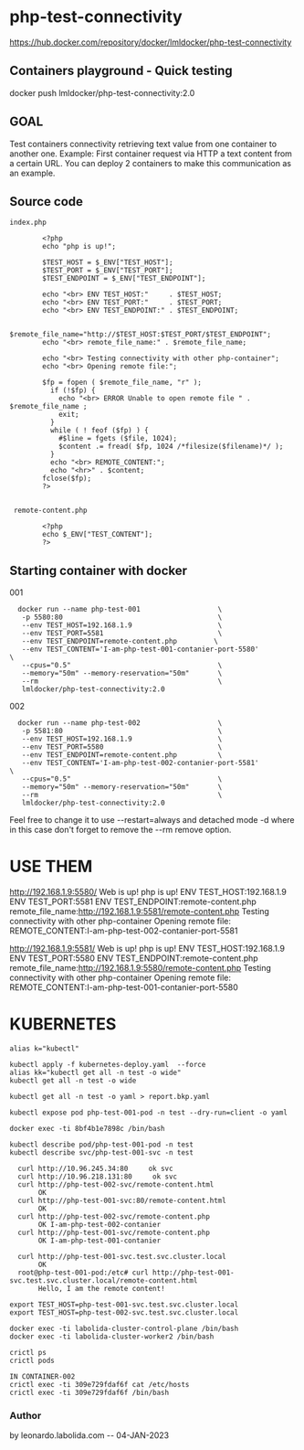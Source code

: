 # php-test-connectivity

  https://hub.docker.com/repository/docker/lmldocker/php-test-connectivity


## Containers playground - Quick testing

  docker push lmldocker/php-test-connectivity:2.0

## GOAL

  Test containers connectivity retrieving text value from one container to another one.
  Example:
  First container request via HTTP a text content from a certain URL.
  You can deploy 2 containers to make this communication as an example.

## Source code

    index.php

            <?php
            echo "php is up!";

            $TEST_HOST = $_ENV["TEST_HOST"];
            $TEST_PORT = $_ENV["TEST_PORT"];
            $TEST_ENDPOINT = $_ENV["TEST_ENDPOINT"];

            echo "<br> ENV TEST_HOST:"     . $TEST_HOST;
            echo "<br> ENV TEST_PORT:"     . $TEST_PORT;
            echo "<br> ENV TEST_ENDPOINT:" . $TEST_ENDPOINT;

            $remote_file_name="http://$TEST_HOST:$TEST_PORT/$TEST_ENDPOINT";
            echo "<br> remote_file_name:" . $remote_file_name;

            echo "<br> Testing connectivity with other php-container";
            echo "<br> Opening remote file:";

            $fp = fopen ( $remote_file_name, "r" );
              if (!$fp) {
                echo "<br> ERROR Unable to open remote file " . $remote_file_name ;
                exit;
              }
              while ( ! feof ($fp) ) {
                #$line = fgets ($file, 1024);
                $content .= fread( $fp, 1024 /*filesize($filename)*/ );
              }
              echo "<br> REMOTE_CONTENT:";
              echo "<hr>" . $content;
            fclose($fp);
            ?>


     remote-content.php

            <?php
            echo $_ENV["TEST_CONTENT"];
            ?>

## Starting container with docker

  001

      docker run --name php-test-001                   \
       -p 5580:80                                      \
       --env TEST_HOST=192.168.1.9                     \
       --env TEST_PORT=5581                            \
       --env TEST_ENDPOINT=remote-content.php         \
       --env TEST_CONTENT='I-am-php-test-001-contanier-port-5580'         \
       --cpus="0.5"                                    \
       --memory="50m" --memory-reservation="50m"       \
       --rm                                            \
       lmldocker/php-test-connectivity:2.0

  002

      docker run --name php-test-002                   \
       -p 5581:80                                      \
       --env TEST_HOST=192.168.1.9                     \
       --env TEST_PORT=5580                            \
       --env TEST_ENDPOINT=remote-content.php          \
       --env TEST_CONTENT='I-am-php-test-002-contanier-port-5581'         \
       --cpus="0.5"                                    \
       --memory="50m" --memory-reservation="50m"       \
       --rm                                            \
       lmldocker/php-test-connectivity:2.0


  Feel free to change it to use --restart=always and detached mode -d where in this case don't forget to remove the --rm remove option.



# USE THEM

  http://192.168.1.9:5580/
      Web is up! php is up!
      ENV TEST_HOST:192.168.1.9
      ENV TEST_PORT:5581
      ENV TEST_ENDPOINT:remote-content.php
      remote_file_name:http://192.168.1.9:5581/remote-content.php
      Testing connectivity with other php-container
      Opening remote file:
      REMOTE_CONTENT:I-am-php-test-002-contanier-port-5581

  http://192.168.1.9:5581/
      Web is up! php is up!
      ENV TEST_HOST:192.168.1.9
      ENV TEST_PORT:5580
      ENV TEST_ENDPOINT:remote-content.php
      remote_file_name:http://192.168.1.9:5580/remote-content.php
      Testing connectivity with other php-container
      Opening remote file:
      REMOTE_CONTENT:I-am-php-test-001-contanier-port-5580


# KUBERNETES

    alias k="kubectl"

    kubectl apply -f kubernetes-deploy.yaml  --force
    alias kk="kubectl get all -n test -o wide"
    kubectl get all -n test -o wide

    kubectl get all -n test -o yaml > report.bkp.yaml

    kubectl expose pod php-test-001-pod -n test --dry-run=client -o yaml

    docker exec -ti 8bf4b1e7898c /bin/bash

    kubectl describe pod/php-test-001-pod -n test
    kubectl describe svc/php-test-001-svc -n test

      curl http://10.96.245.34:80     ok svc
      curl http://10.96.218.131:80     ok svc
      curl http://php-test-002-svc/remote-content.html
           OK
      curl http://php-test-001-svc:80/remote-content.html
           OK
      curl http://php-test-002-svc/remote-content.php
           OK I-am-php-test-002-contanier
      curl http://php-test-001-svc/remote-content.php
           OK I-am-php-test-001-contanier

      curl http://php-test-001-svc.test.svc.cluster.local
           OK
      root@php-test-001-pod:/etc# curl http://php-test-001-svc.test.svc.cluster.local/remote-content.html
           Hello, I am the remote content!

    export TEST_HOST=php-test-001-svc.test.svc.cluster.local
    export TEST_HOST=php-test-002-svc.test.svc.cluster.local

    docker exec -ti labolida-cluster-control-plane /bin/bash
    docker exec -ti labolida-cluster-worker2 /bin/bash

    crictl ps
    crictl pods

    IN CONTAINER-002
    crictl exec -ti 309e729fdaf6f cat /etc/hosts
    crictl exec -ti 309e729fdaf6f /bin/bash



### Author
by leonardo.labolida.com  --  04-JAN-2023
